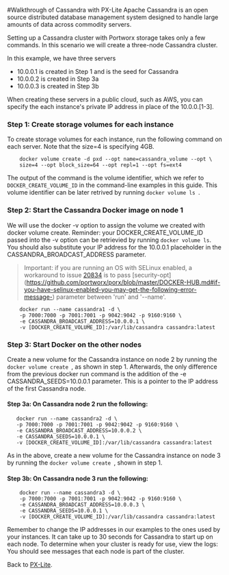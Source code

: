 #Walkthrough of Cassandra with PX-Lite
Apache Cassandra is an open source distributed database management system designed to handle large amounts of data across commodity servers. 

Setting up a Cassandra cluster with Portworx storage takes only a few commands. In this scenario we will create a three-node Cassandra cluster. 

In this example, we have three servers
* 10.0.0.1 is created in Step 1 and is the seed for Cassandra
* 10.0.0.2 is created in Step 3a
* 10.0.0.3 is created in Step 3b
 
When creating these servers in a public cloud, such as AWS, you can specify the each instance's private IP address in place of the 10.0.0.[1-3]. 
 
### Step 1: Create storage volumes for each instance
To create storage volumes for each instance, run the following command on each server. Note that the size=4 is specifying 4GB. 

```
    docker volume create -d pxd --opt name=cassandra_volume --opt \
    size=4 --opt block_size=64 --opt repl=1 --opt fs=ext4
```

The output of the command is the volume identifier, which we refer to ```DOCKER_CREATE_VOLUME_ID``` in the command-line examples in this guide. This volume identifier can be later retrived by running  ```docker volume ls ```. 


### Step 2: Start the Cassandra Docker image on node 1
We will use the docker -v option to assign the volume we created with docker volume create. Reminder: your DOCKER_CREATE_VOLUME_ID passed into the -v option can be retrievied by running ```docker volume ls```. You should also substitute your IP address for the 10.0.0.1 placeholder in the CASSANDRA_BROADCAST_ADDRESS parameter. 

>Important: if you are running an OS with SELinux enabled, a workaround to issue [20834](https://github.com/docker/docker/pull/20834) is to pass [security-opt] (https://github.com/portworx/porx/blob/master/DOCKER-HUB.md#if-you-have-selinux-enabled-you-may-get-the-following-error-message-) parameter between 'run' and '--name'.

```
    docker run --name cassandra1 -d \
    -p 7000:7000 -p 7001:7001 -p 9042:9042 -p 9160:9160 \
    -e CASSANDRA_BROADCAST_ADDRESS=10.0.0.1 \
    -v [DOCKER_CREATE_VOLUME_ID]:/var/lib/cassandra cassandra:latest
```

### Step 3: Start Docker on the other nodes 
Create a new volume for the Cassandra instance on node 2 by running the ``docker volume create ``, as shown in step 1. Afterwards, the only difference from the previous docker run command is the addition of the -e CASSANDRA_SEEDS=10.0.0.1 parameter. This is a pointer to the IP address of the first Cassandra node.  
  
#### Step 3a: On Cassandra node 2 run the following:
 ```
    docker run --name cassandra2 -d \
    -p 7000:7000 -p 7001:7001 -p 9042:9042 -p 9160:9160 \
    -e CASSANDRA_BROADCAST_ADDRESS=10.0.0.2 \
    -e CASSANDRA_SEEDS=10.0.0.1 \
    -v [DOCKER_CREATE_VOLUME_ID]:/var/lib/cassandra cassandra:latest
```

As in the above, create a new volume for the Cassandra instance on node 3 by running the ``docker volume create ``, shown in step 1.

#### Step 3b: On Cassandra node 3 run the following:
```
    docker run --name cassandra3 -d \
    -p 7000:7000 -p 7001:7001 -p 9042:9042 -p 9160:9160 \
    -e CASSANDRA_BROADCAST_ADDRESS=10.0.0.3 \
    -e CASSANDRA_SEEDS=10.0.0.1 \
    -v [DOCKER_CREATE_VOLUME_ID]:/var/lib/cassandra cassandra:latest
```
Remember to change the IP addresses in our examples to the ones used by your instances. It can take up to 30 seconds for Cassandra to start up on each node. To determine when your cluster is ready for use, view the logs: You should see messages that each node is part of the cluster.

Back to [PX-Lite](https://github.com/portworx/px-lite/).
